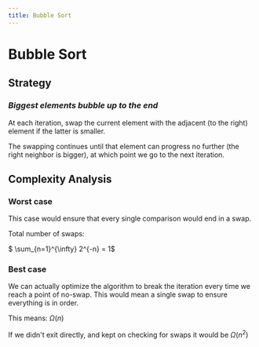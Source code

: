 ```yaml
---
title: Bubble Sort
---
```


# Bubble Sort

## Strategy
### *Biggest elements bubble up to the end*

At each iteration, swap the current element with the adjacent (to the right) element if the latter is smaller.

The swapping continues until that element can progress no further (the right neighbor is bigger), at which point we go to the next iteration.

## Complexity Analysis

### Worst case
This case would ensure that every single comparison would end in a swap.

Total number of swaps:

$ \sum_{n=1}^{\infty} 2^{-n} = 1$

### Best case

We can actually optimize the algorithm to break the iteration every time we reach a point of no-swap. This would mean a single swap to ensure everything is in order.

This means: $\Omega(n)$

If we didn't exit directly, and kept on checking for swaps it would be $\Omega(n^2)$